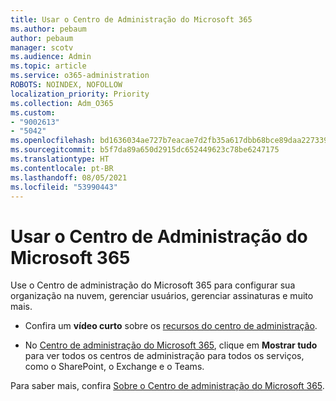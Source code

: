 ```yaml
---
title: Usar o Centro de Administração do Microsoft 365
ms.author: pebaum
author: pebaum
manager: scotv
ms.audience: Admin
ms.topic: article
ms.service: o365-administration
ROBOTS: NOINDEX, NOFOLLOW
localization_priority: Priority
ms.collection: Adm_O365
ms.custom:
- "9002613"
- "5042"
ms.openlocfilehash: bd1636034ae727b7eacae7d2fb35a617dbb68bce89daa227339143b735f2a884
ms.sourcegitcommit: b5f7da89a650d2915dc652449623c78be6247175
ms.translationtype: HT
ms.contentlocale: pt-BR
ms.lasthandoff: 08/05/2021
ms.locfileid: "53990443"
---
```

# <a name="using-the-microsoft-365-admin-center"></a>Usar o Centro de Administração do Microsoft 365

Use o Centro de administração do Microsoft 365 para configurar sua organização na nuvem, gerenciar usuários, gerenciar assinaturas e muito mais.

- Confira um **vídeo curto** sobre os [recursos do centro de administração](https://www.microsoft.com/videoplayer/embed/RWfvDL).

- No [Centro de administração do Microsoft 365](https://admin.microsoft.com/AdminPortal/Home#/homepage), clique em **Mostrar tudo** para ver todos os centros de administração para todos os serviços, como o SharePoint, o Exchange e o Teams.

Para saber mais, confira [Sobre o Centro de administração do Microsoft 365](https://docs.microsoft.com/microsoft-365/admin/admin-overview/about-the-admin-center).
